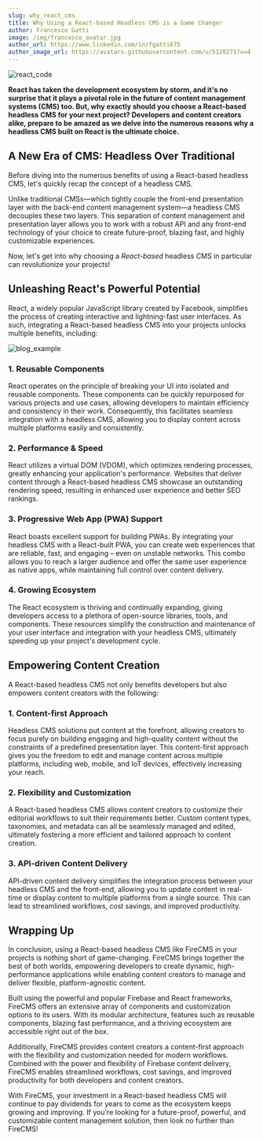 ```yaml
---
slug: why_react_cms
title: Why Using a React-based Headless CMS is a Game Changer
author: Francesco Gatti
image: /img/francesco_avatar.jpg
author_url: https://www.linkedin.com/in/fgatti675
author_image_url: https://avatars.githubusercontent.com/u/5120271?v=4
---
```


![react_code](/img/blog/lautaro-andreani-UYsBCu9RP3Y-unsplash.jpg)

**React has taken the development ecosystem by storm, and it's no surprise that
it plays a pivotal role in the future of content management systems (CMS) too.
But, why exactly should you choose a React-based headless CMS for your next
project? Developers and content creators alike, prepare to be amazed as we delve
into the numerous reasons why a headless CMS built on React is the ultimate
choice.**

## A New Era of CMS: Headless Over Traditional

Before diving into the numerous benefits of using a React-based headless CMS,
let's quickly recap the concept of a headless CMS.

Unlike traditional CMSs—which tightly couple the front-end presentation layer
with the back-end content management system—a headless CMS decouples these two
layers. This separation of content management and presentation layer allows you
to work with a robust API and any front-end technology of your choice to create
future-proof, blazing fast, and highly customizable experiences.

Now, let's get into why choosing a _React-based_ headless CMS in particular can
revolutionize your projects!

## Unleashing React's Powerful Potential

React, a widely popular JavaScript library created by Facebook, simplifies the
process of creating interactive and lightning-fast user interfaces. As such,
integrating a React-based headless CMS into your projects unlocks multiple
benefits, including:

![blog_example](/img/blog_example.png)

### 1. Reusable Components

React operates on the principle of breaking your UI into isolated and reusable
components. These components can be quickly repurposed for various projects and
use cases, allowing developers to maintain efficiency and consistency in their
work. Consequently, this facilitates seamless integration with a headless CMS,
allowing you to display content across multiple platforms easily and
consistently.

### 2. Performance & Speed

React utilizes a virtual DOM (VDOM), which optimizes rendering processes,
greatly enhancing your application's performance. Websites that deliver content
through a React-based headless CMS showcase an outstanding rendering speed,
resulting in enhanced user experience and better SEO rankings.

### 3. Progressive Web App (PWA) Support

React boasts excellent support for building PWAs. By integrating your headless
CMS with a React-built PWA, you can create web experiences that are reliable,
fast, and engaging – even on unstable networks. This combo allows you to reach a
larger audience and offer the same user experience as native apps, while
maintaining full control over content delivery.

### 4. Growing Ecosystem

The React ecosystem is thriving and continually expanding, giving developers
access to a plethora of open-source libraries, tools, and components. These
resources simplify the construction and maintenance of your user interface and
integration with your headless CMS, ultimately speeding up your project's
development cycle.

## Empowering Content Creation

A React-based headless CMS not only benefits developers but also empowers
content creators with the following:

### 1. Content-first Approach

Headless CMS solutions put content at the forefront, allowing creators to focus
purely on building engaging and high-quality content without the constraints of
a predefined presentation layer. This content-first approach gives you the
freedom to edit and manage content across multiple platforms, including web,
mobile, and IoT devices, effectively increasing your reach.

### 2. Flexibility and Customization

A React-based headless CMS allows content creators to customize their editorial
workflows to suit their requirements better. Custom content types, taxonomies,
and metadata can all be seamlessly managed and edited, ultimately fostering a
more efficient and tailored approach to content creation.

### 3. API-driven Content Delivery

API-driven content delivery simplifies the integration process between your
headless CMS and the front-end, allowing you to update content in real-time or
display content to multiple platforms from a single source. This can lead to
streamlined workflows, cost savings, and improved productivity.

## Wrapping Up

In conclusion, using a React-based headless CMS like FireCMS in your projects is
nothing short of game-changing. FireCMS brings together the best of both worlds,
empowering developers to create dynamic, high-performance applications while
enabling content creators to manage and deliver flexible, platform-agnostic
content.

Built using the powerful and popular Firebase and React frameworks, FireCMS
offers an extensive array of components and customization options to its users.
With its modular architecture, features such as reusable components, blazing
fast performance, and a thriving ecosystem are accessible right out
of the box.

Additionally, FireCMS provides content creators a content-first approach with
the flexibility and customization needed for modern workflows.
Combined with the power and flexibility of Firebase content delivery, FireCMS
enables streamlined workflows, cost savings, and improved productivity for both
developers and content creators.

With FireCMS, your investment in a React-based headless CMS will continue to pay
dividends for years to come as the ecosystem keeps growing and improving. If
you're looking for a future-proof, powerful, and customizable content management
solution, then look no further than FireCMS!
